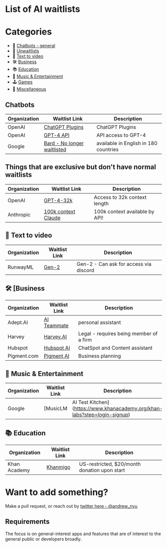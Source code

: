 # List of AI waitlists



# Categories
- 💬 [Chatbots - general](#chatbots)
- 🤞 [Unwaitlists](#unwaitlists)
- 🎥 [Text to video](#video)
- 🛠️ [Business](#business)
- 📚 [Education](#education)
- 🎸 [Music & Entertainment](#music)
- 🕹️ [Games](#games)
- 🚀 [Miscellaneous](#misc)


## <a name="chatbots"></a> Chatbots

| Organization | Waitlist Link | Description |
| --- | --- | --- |
| OpenAI | [ChatGPT Plugins](https://openai.com/waitlist/plugins) | ChatGPT Plugins |
| OpenAI | [GPT-4 API](https://openai.com/waitlist/gpt-4-api) | API access to GPT-4 |
| Google | [Bard - No longer waitlisted](https://bard.google.com/) | available in English in 180 countries |



## <a name="unwaitlists"></a> Things that are exclusive but don't have normal waitlists

| Organization | Waitlist Link | Description |
| --- | --- | --- |
| OpenAI | [GPT-4-32k ](https://community.openai.com/t/it-looks-like-gpt-4-32k-is-rolling-out/194615) | Access to 32k context length |
| Anthropic | [100k context Claude](https://www.anthropic.com/index/100k-context-windows) | 100k context available by API! |




## <a name="video"></a> 🎥 Text to video

| Organization | Waitlist Link | Description |
| --- | --- | --- |
| RunwayML | [Gen-2](https://research.runwayml.com/gen2) | Gen-2 - Can ask for access via discord |



## <a name="business"></a> 🛠️ [Business

| Organization | Waitlist Link | Description |
| --- | --- | --- |
| Adept.AI | [AI Teammate](https://www.adept.ai/) | personal assistant |
| Harvey | [Harvey.AI](https://www.harvey.ai/) | Legal - requires being member of a firm |
| Hubspot | [Hubspot AI](https://www.hubspot.com/artificial-intelligence)|ChatSpot and Content assistant |
| Pigment.com | [Pigment AI](https://www.gopigment.com/ai)  | Business planning |



## <a name="music"></a> 🎸 Music & Entertainment

| Organization | Waitlist Link | Description |
| --- | --- | --- |
| Google | [MusicLM | AI Test Kitchen](https://www.khanacademy.org/khan-labs?step=login-signup) |  US only |




## <a name="education"></a> 📚 Education

| Organization | Waitlist Link | Description |
| --- | --- | --- |
| Khan Academy | [Khanmigo](https://www.khanacademy.org/khan-labs?step=login-signup) | US-restricted, $20/month donation upon start  |




# Want to add something? 

Make a pull request, or reach out by [twitter here - @andrew_nyu](https://twitter.com/andrew_nyu)

## Requirements

The focus is on general-interest apps and features that are of interest to the general public or developers broadly.
